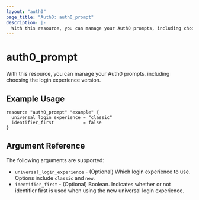 ```yaml
---
layout: "auth0"
page_title: "Auth0: auth0_prompt"
description: |-
  With this resource, you can manage your Auth0 prompts, including choosing the login experience version.
---
```


# auth0_prompt

With this resource, you can manage your Auth0 prompts, including choosing the login experience version.

## Example Usage

```
resource "auth0_prompt" "example" {
  universal_login_experience = "classic"
  identifier_first           = false
}
```

## Argument Reference

The following arguments are supported:

- `universal_login_experience` - (Optional) Which login experience to use. Options include `classic` and `new`.
- `identifier_first` - (Optional) Boolean. Indicates whether or not identifier first is used when using the new universal login experience.
